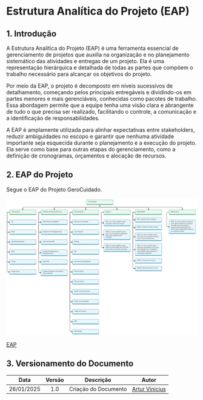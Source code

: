 # Estrutura Analítica do Projeto (EAP)

## 1. Introdução

A Estrutura Analítica do Projeto (EAP) é uma ferramenta essencial de gerenciamento de projetos que auxilia na organização e no planejamento sistemático das atividades e entregas de um projeto. Ela é uma representação hierárquica e detalhada de todas as partes que compõem o trabalho necessário para alcançar os objetivos do projeto.

Por meio da EAP, o projeto é decomposto em níveis sucessivos de detalhamento, começando pelos principais entregáveis e dividindo-os em partes menores e mais gerenciáveis, conhecidas como pacotes de trabalho. Essa abordagem permite que a equipe tenha uma visão clara e abrangente de tudo o que precisa ser realizado, facilitando o controle, a comunicação e a identificação de responsabilidades.

A EAP é amplamente utilizada para alinhar expectativas entre stakeholders, reduzir ambiguidades no escopo e garantir que nenhuma atividade importante seja esquecida durante o planejamento e a execução do projeto. Ela serve como base para outras etapas do gerenciamento, como a definição de cronogramas, orçamentos e alocação de recursos.

## 2. EAP do Projeto

Segue o EAP do Projeto GeroCuidado.

![EAP](../assets/EAP.jpg)

[EAP](https://miro.com/app/board/uXjVL6eDK70=/)

## 3. Versionamento do Documento

| Data | Versão | Descrição | Autor |
| :-----: | :-------------: | :---------------: | :-: |
| 26/01/2025 | 1.0 | Criação do Documento | [Artur Vinicius](https://github.com/ArturVinicius) |
